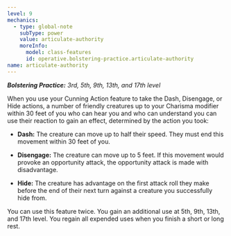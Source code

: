 ```yaml
---
level: 9
mechanics:
  - type: global-note
    subType: power
    value: articulate-authority
    moreInfo:
      model: class-features
      id: operative.bolstering-practice.articulate-authority
name: articulate-authority
---
```

_**Bolstering Practice:** 3rd, 5th, 9th, 13th, and 17th level_
When you use your Cunning Action feature to take the Dash, Disengage, or Hide actions, a number of friendly creatures up to your Charisma modifier within 30 feet of you who can hear you and who can understand you can use their reaction to gain an effect, determined by the action you took:
- **Dash:** The creature can move up to half their speed. They must end this movement within 30 feet of you.
- **Disengage:** The creature can move up to 5 feet. If this movement would provoke an opportunity attack, the opportunity attack is made with disadvantage.
- **Hide:** The creature has advantage on the first attack roll they make before the end of their next turn against a creature you successfully hide from.
You can use this feature twice. You gain an additional use at 5th, 9th, 13th, and 17th level. You regain all expended uses when you finish a short or long rest.